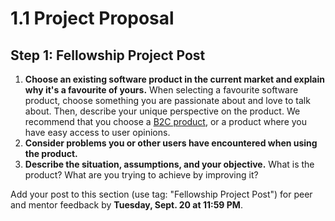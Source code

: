 # 1.1 Project Proposal

## **Step 1: Fellowship Project Post**

1. **Choose an existing software product in the current market and explain why it's a favourite of yours.** When selecting a favourite software product, choose something you are passionate about and love to talk about. Then, describe your unique perspective on the product. We recommend that you choose a [B2C product](http://www.differencebetween.net/technology/difference-between-b2b-and-b2c/), or a product where you have easy access to user opinions.
2. **Consider problems you or other users have encountered when using the product.**
3. **Describe the situation, assumptions, and your objective.** What is the product? What are you trying to achieve by improving it?

Add your post to this section (use tag: "Fellowship Project Post") for peer and mentor feedback by **Tuesday, Sept. 20 at 11:59 PM**.
